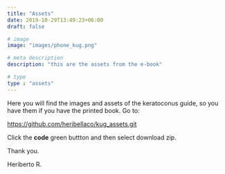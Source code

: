 ```yaml
---
title: "Assets"
date: 2019-10-29T13:49:23+06:00
draft: false

# image
image: "images/phone_kug.png"

# meta description
description: "this are the assets from the e-book"

# type
type : "assets"
---
```

Here you will find the images and assets of the keratoconus guide, so you have them if you have the printed book. Go to:

https://github.com/heribellaco/kug_assets.git

Click the **code** green buttton and then select download zip.



Thank you.

Heriberto R.
